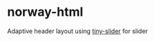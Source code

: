 # norway-html
Adaptive header layout using <a href="https://github.com/ganlanyuan/tiny-slider">tiny-slider</a> for slider
